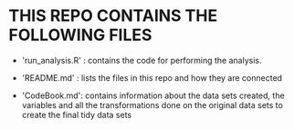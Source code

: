 # THIS REPO CONTAINS THE FOLLOWING FILES

- 'run_analysis.R' : contains the code for performing the analysis.

- 'README.md' : lists the files in this repo and how they are connected

- 'CodeBook.md': contains information about the data sets created, the variables and all the transformations done on the original data sets to create the final tidy data sets
